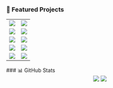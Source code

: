 ### 🚀 Featured Projects

<table>
  <tr>
    <td>
      <a href="https://github.com/Steven-LG09/ProtoDome">
        <img src="https://github-readme-stats.vercel.app/api/pin/?username=Steven-LG09&repo=ProtoDome&theme=yeblu" />
      </a>
    </td>
    <td>
      <a href="https://github.com/Steven-LG09/Api">
        <img src="https://github-readme-stats.vercel.app/api/pin/?username=Steven-LG09&repo=Api&theme=yeblu" />
      </a>
    </td>
  </tr>
  <tr>
    <td>
      <a href="https://github.com/Steven-LG09/Api2">
        <img src="https://github-readme-stats.vercel.app/api/pin/?username=Steven-LG09&repo=Api2&theme=yeblu" />
      </a>
    </td>
    <td>
      <a href="https://github.com/Steven-LG09/soku">
        <img src="https://github-readme-stats.vercel.app/api/pin/?username=Steven-LG09&repo=soku&theme=yeblu" />
      </a>
    </td>
  </tr>
  <tr>
    <td>
      <a href="https://github.com/Steven-LG09/webApp">
        <img src="https://github-readme-stats.vercel.app/api/pin/?username=Steven-LG09&repo=webApp&theme=yeblu" />
      </a>
    </td>
    <td>
      <a href="https://github.com/Steven-LG09/Navigation-React-Native">
        <img src="https://github-readme-stats.vercel.app/api/pin/?username=Steven-LG09&repo=Navigation-React-Native&theme=yeblu" />
      </a>
    </td>
  </tr>
  <tr>
    <td>
      <a href="https://github.com/Steven-LG09/LELEDLEC">
        <img src="https://github-readme-stats.vercel.app/api/pin/?username=Steven-LG09&repo=LELEDLEC&theme=yeblu" />
      </a>
    </td>
    <td>
      <a href="https://github.com/Steven-LG09/News">
        <img src="https://github-readme-stats.vercel.app/api/pin/?username=Steven-LG09&repo=News&theme=yeblu" />
      </a>
    </td>
  </tr>
  <tr>
    <td>
      <a href="https://github.com/Steven-LG09/Portfolio">
        <img src="https://github-readme-stats.vercel.app/api/pin/?username=Steven-LG09&repo=Portfolio&theme=yeblu" />
      </a>
    </td>
    <td>
      <a href="https://github.com/Steven-LG09/Components-Use-React-Native">
        <img src="https://github-readme-stats.vercel.app/api/pin/?username=Steven-LG09&repo=Components-Use-React-Native&theme=yeblu" />
      </a>
    </td>
  </tr>
</table>
### 📊 GitHub Stats

<div align="center">

<img src="https://github-readme-stats.vercel.app/api?username=Steven-LG09&show_icons=true&theme=holi" />

<img src="https://github-readme-stats.vercel.app/api/top-langs/?username=Steven-LG09&layout=compact&theme=holi" />

</div>




